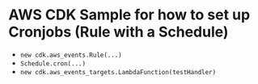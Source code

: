 # AWS CDK Sample for how to set up Cronjobs (Rule with a Schedule)

- ``new cdk.aws_events.Rule(...)``
- ``Schedule.cron(...)``
- ``new cdk.aws_events_targets.LambdaFunction(testHandler)``
